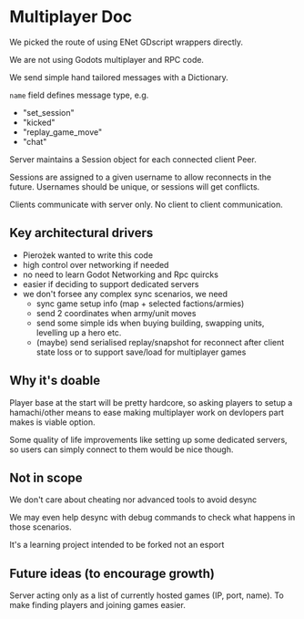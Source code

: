 # Multiplayer Doc 

We picked the route of using ENet GDscript wrappers directly.

We are not using Godots multiplayer and RPC code.

We send simple hand tailored messages with a Dictionary.

`name` field defines message type, e.g.
 - "set_session"
 - "kicked"
 - "replay_game_move"
 - "chat"

Server maintains a Session object for each connected client Peer.

Sessions are assigned to a given username to allow reconnects in the future. Usernames should be unique, or sessions will get conflicts.

Clients communicate with server only. No client to client communication.

## Key architectural drivers

- Pierożek wanted to write this code
- high control over networking if needed
- no need to learn Godot Networking and Rpc quircks
- easier if deciding to support dedicated servers
- we don't forsee any complex sync scenarios, we need
  - sync game setup info (map + selected factions/armies)
  - send 2 coordinates when army/unit moves
  - send some simple ids when buying building, swapping units, levelling up a hero etc.
  - (maybe) send serialised replay/snapshot for reconnect after client state loss or to support save/load for multiplayer games

## Why it's doable
Player base at the start will be pretty hardcore, so asking players to setup a hamachi/other means
to ease making multiplayer work on devlopers part makes is viable option.

Some quality of life improvements like setting up some dedicated servers, so users can simply connect to them would be nice though.

## Not in scope

We don't care about cheating nor advanced tools to avoid desync

We may even help desync with debug commands to check what happens in those scenarios.

It's a learning project intended to be forked not an esport

## Future ideas (to encourage growth)

Server acting only as a list of currently hosted games (IP,  port, name). To make finding players and joining games easier.
